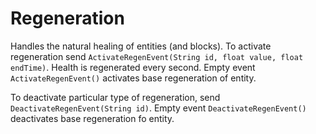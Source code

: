 # Regeneration

Handles the natural healing of entities (and blocks).
To activate regeneration send `ActivateRegenEvent(String id, float value, float endTime)`. 
Health is regenerated every second. 
Empty event `ActivateRegenEvent()` activates base regeneration of entity.

To deactivate particular type of regeneration, send `DeactivateRegenEvent(String id)`. 
Empty event `DeactivateRegenEvent()` deactivates base regeneration fo entity.